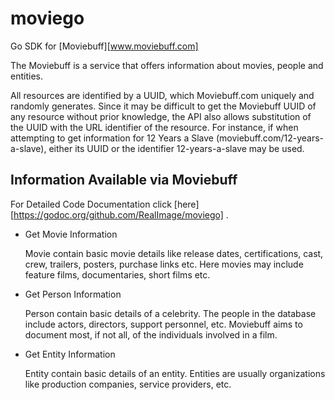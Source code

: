 # moviego

Go SDK for [Moviebuff][www.moviebuff.com]

The Moviebuff is a service that offers information about
 movies, people and entities.

All resources are identified by a UUID,
which Moviebuff.com uniquely and randomly generates.
Since it may be difficult to get the Moviebuff UUID of
 any resource without prior knowledge, the API also
 allows substitution of the UUID with the URL
 identifier of the resource. For instance, if when
 attempting to get information for 12 Years a Slave
  (moviebuff.com/12-years-a-slave), either its UUID
  or the identifier 12-years-a-slave may be used.

## Information Available via Moviebuff

For Detailed Code Documentation click [here][https://godoc.org/github.com/RealImage/moviego] .

* Get Movie Information

    Movie contain basic movie details like release dates,
     certifications, cast, crew, trailers, posters,
     purchase links etc. Here movies may include feature films,
     documentaries, short films etc.

* Get Person Information

    Person contain basic details of a celebrity.
    The people in the database include actors, directors,
    support personnel, etc. Moviebuff aims to document most,
     if not all, of the individuals involved in a film.

* Get Entity Information

    Entity contain basic details of an entity. Entities are
     usually organizations like production companies,
     service providers, etc.

